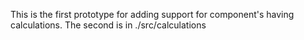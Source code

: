 
This is the first prototype for adding support for component's having
calculations.  The second is in ./src/calculations
